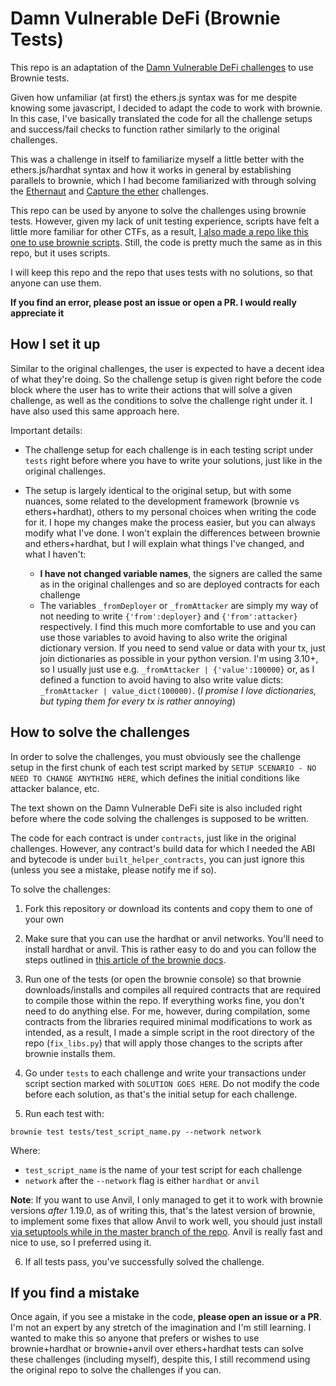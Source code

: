 # Damn Vulnerable DeFi (Brownie Tests)

This repo is an adaptation of the [Damn Vulnerable DeFi challenges](https://damnvulnerabledefi.xyz) to use Brownie tests.

Given how unfamiliar (at first) the ethers.js syntax was for me despite knowing some javascript, I decided to adapt the code to work with brownie. In this case, I've basically translated the code for all the challenge setups and success/fail checks to function rather similarly to the original challenges.

This was a challenge in itself to familiarize myself a little better with the ethers.js/hardhat syntax and how it works in general by establishing parallels to brownie, which I had become familiarized with through solving the [Ethernaut](https://dac.ac/blog/ethernaut_solutions/) and [Capture the ether](https://dac.ac/blog/capture_the_ether_solutions/) challenges.

This repo can be used by anyone to solve the challenges using brownie tests. However, given my lack of unit testing experience, scripts have felt a little more familiar for other CTFs, as a result, [I also made a repo like this one to use brownie scripts](https://github.com/dreth/DamnVulnerableDeFiBrownie). Still, the code is pretty much the same as in this repo, but it uses scripts.

I will keep this repo and the repo that uses tests with no solutions, so that anyone can use them.

**If you find an error, please post an issue or open a PR. I would really appreciate it**

## How I set it up

Similar to the original challenges, the user is expected to have a decent idea of what they're doing. So the challenge setup is given right before the code block where the user has to write their actions that will solve a given challenge, as well as the conditions to solve the challenge right under it. I have also used this same approach here.

Important details:

* The challenge setup for each challenge is in each testing script under `tests` right before where you have to write your solutions, just like in the original challenges.

* The setup is largely identical to the original setup, but with some nuances, some related to the development framework (brownie vs ethers+hardhat), others to my personal choices when writing the code for it. I hope my changes make the process easier, but you can always modify what I've done. I won't explain the differences between brownie and ethers+hardhat, but I will explain what things I've changed, and what I haven't:
  
  + **I have not changed variable names**, the signers are called the same as in the original challenges and so are deployed contracts for each challenge
  + The variables `_fromDeployer` or `_fromAttacker` are simply my way of not needing to write `{'from':deployer}` and `{'from':attacker}` respectively. I find this much more comfortable to use and you can use those variables to avoid having to also write the original dictionary version. If you need to send value or data with your tx, just join dictionaries as possible in your python version. I'm using 3.10+, so I usually just use e.g. `_fromAttacker | {'value':100000}` or, as I defined a function to avoid having to also write value dicts: `_fromAttacker | value_dict(100000)`. (_I promise I love dictionaries, but typing them for every tx is rather annoying_)

## How to solve the challenges

In order to solve the challenges, you must obviously see the challenge setup in the first chunk of each test script marked by `SETUP SCENARIO - NO NEED TO CHANGE ANYTHING HERE`, which defines the initial conditions like attacker balance, etc. 

The text shown on the Damn Vulnerable DeFi site is also included right before where the code solving the challenges is supposed to be written.

The code for each contract is under `contracts`, just like in the original challenges. However, any contract's build data for which I needed the ABI and bytecode is under `built_helper_contracts`, you can just ignore this (unless you see a mistake, please notify me if so).

To solve the challenges:

1. Fork this repository or download its contents and copy them to one of your own

2. Make sure that you can use the hardhat or anvil networks. You'll need to install hardhat or anvil. This is rather easy to do and you can follow the steps outlined in [this article of the brownie docs](https://eth-brownie.readthedocs.io/en/stable/install.html#using-brownie-with-hardhat). 

3. Run one of the tests (or open the brownie console) so that brownie downloads/installs and compiles all required contracts that are required to compile those within the repo. If everything works fine, you don't need to do anything else. For me, however, during compilation, some contracts from the libraries required minimal modifications to work as intended, as a result, I made a simple script in the root directory of the repo (`fix_libs.py`) that will apply those changes to the scripts after brownie installs them.

4. Go under `tests` to each challenge and write your transactions under script section marked with `SOLUTION GOES HERE`. Do not modify the code before each solution, as that's the initial setup for each challenge.

5. Run each test with:

```
brownie test tests/test_script_name.py --network network
```

Where:

* `test_script_name` is the name of your test script for each challenge
* `network` after the `--network` flag is either `hardhat` or `anvil`

**Note**: If you want to use Anvil, I only managed to get it to work with brownie versions _after_ 1.19.0, as of writing this, that's the latest version of brownie, to implement some fixes that allow Anvil to work well, you should just install [via setuptools while in the master branch of the repo](https://github.com/eth-brownie/brownie#via-setuptools). Anvil is really fast and nice to use, so I preferred using it.

6. If all tests pass, you've successfully solved the challenge.

## If you find a mistake

Once again, if you see a mistake in the code, **please open an issue or a PR**. I'm not an expert by any stretch of the imagination and I'm still learning. I wanted to make this so anyone that prefers or wishes to use brownie+hardhat or brownie+anvil over ethers+hardhat tests can solve these challenges (including myself), despite this, I still recommend using the original repo to solve the challenges if you can.
